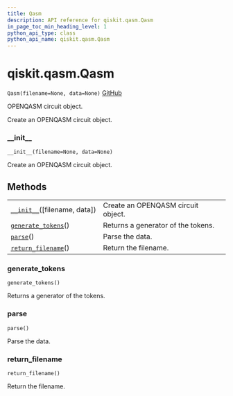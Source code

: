 ```yaml
---
title: Qasm
description: API reference for qiskit.qasm.Qasm
in_page_toc_min_heading_level: 1
python_api_type: class
python_api_name: qiskit.qasm.Qasm
---
```


# qiskit.qasm.Qasm

<span id="qiskit.qasm.Qasm" />

`Qasm(filename=None, data=None)` [GitHub](https://github.com/qiskit/qiskit/tree/stable/0.17/qiskit/qasm/qasm.py "view source code")

OPENQASM circuit object.

Create an OPENQASM circuit object.

### \_\_init\_\_

<span id="qiskit.qasm.Qasm.__init__" />

`__init__(filename=None, data=None)`

Create an OPENQASM circuit object.

## Methods

|                                                                                             |                                    |
| ------------------------------------------------------------------------------------------- | ---------------------------------- |
| [`__init__`](#qiskit.qasm.Qasm.__init__ "qiskit.qasm.Qasm.__init__")(\[filename, data])     | Create an OPENQASM circuit object. |
| [`generate_tokens`](#qiskit.qasm.Qasm.generate_tokens "qiskit.qasm.Qasm.generate_tokens")() | Returns a generator of the tokens. |
| [`parse`](#qiskit.qasm.Qasm.parse "qiskit.qasm.Qasm.parse")()                               | Parse the data.                    |
| [`return_filename`](#qiskit.qasm.Qasm.return_filename "qiskit.qasm.Qasm.return_filename")() | Return the filename.               |

### generate\_tokens

<span id="qiskit.qasm.Qasm.generate_tokens" />

`generate_tokens()`

Returns a generator of the tokens.

### parse

<span id="qiskit.qasm.Qasm.parse" />

`parse()`

Parse the data.

### return\_filename

<span id="qiskit.qasm.Qasm.return_filename" />

`return_filename()`

Return the filename.

